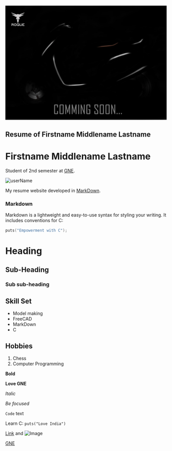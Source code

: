 ![rm2w.jpg](Image/rm2w.jpg)


## Resume of Firstname Middlename Lastname

# Firstname Middlename Lastname

Student of 2nd semester at [GNE](https://gndec.ac.in).

![userName](http://code.gdy.club/~hsrai/Images/ppsFace.jpg)

My resume website developed in
[MarkDown](https://hackernoon.com/boost-your-productivity-using-markdown-b8a84fc2a089).

### Markdown

Markdown is a lightweight and easy-to-use syntax for styling your writing. 
It includes conventions for C:

```c
puts("Empowerment with C");
```

# Heading
## Sub-Heading
### Sub sub-heading

## Skill Set

- Model making
- FreeCAD
- MarkDown
- C

## Hobbies

1. Chess
1. Computer Programming

**Bold**

**Love GNE**

_Italic_

_Be focused_

`Code` text

Learn C: `puts("Love India")`

[Link](url) and ![Image](src)

[GNE](https://gndec.ac.in)

